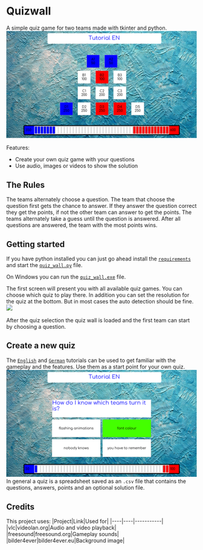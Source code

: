# Quizwall
A simple quiz game for two teams made with tkinter and python.
![](doc/questionboard.png)

Features:
- Create your own quiz game with your questions
- Use audio, images or videos to show the solution

## The Rules
The teams alternately choose a question. The team that choose the question first gets the chance to answer. If they answer the question correct they get the points, if not the other team can answer to get the points. The teams alternately take a guess until the question is answered. After all questions are answered, the team with the most points wins.

## Getting started
If you have python installed you can just go ahead install the [```requirements```](requirements.txt) and start the [```quiz_wall.py```](quiz_wall.py) file.

On Windows you can run the [```quiz_wall.exe```](quiz_wall.exe) file.

The first screen will present you with all available quiz games. You can choose which quiz to play there. In addition you can set the resolution for the quiz at the bottom. But in most cases the auto detection should be fine.
![](doc/welcome_screen.png)

After the quiz selection the quiz wall is loaded and the first team can start by choosing a question.

## Create a new quiz
The [```English```](Tutorial\EN.csv) and [```German```](Tutorial\DN.csv) tutorials can be used to get familiar with the gameplay and the features. Use them as a start point for your own quiz.
![](doc/question.png)
In general a quiz is a spreadsheet saved as an  ```.csv``` file that contains the questions, answers, points and an optional solution file.

## Credits
This project uses:
|Project|Link|Used for|
|----|----|-----------|
|vlc|videolan.org|Audio and video playback|
|freesound|freesound.org|Gameplay sounds|
|bilder4ever|bilder4ever.eu|Background image|
